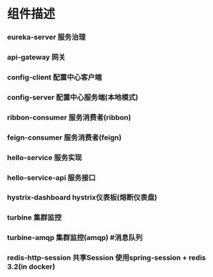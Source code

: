 # 组件描述
### eureka-server	服务治理
### api-gateway		网关
### config-client		配置中心客户端
### config-server		配置中心服务端(本地模式)
### ribbon-consumer	服务消费者(ribbon)
### feign-consumer	服务消费者(feign)
### hello-service		服务实现
### hello-service-api 	服务接口
### hystrix-dashboard 	hystrix仪表板(熔断仪表盘)
### turbine		集群监控
### turbine-amqp	集群监控(amqp) #消息队列
### redis-http-session	共享Session 使用spring-session + redis 3.2(in docker)
	
